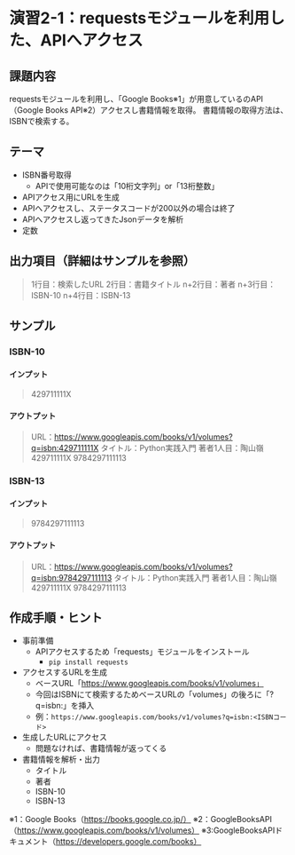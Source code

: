 # 演習2-1：requestsモジュールを利用した、APIへアクセス

## 課題内容
requestsモジュールを利用し、「Google Books※1」が用意しているのAPI（Google Books API※2）アクセスし書籍情報を取得。
書籍情報の取得方法は、ISBNで検索する。


## テーマ
- ISBN番号取得
  - APIで使用可能なのは「10桁文字列」or「13桁整数」
- APIアクセス用にURLを生成
- APIへアクセスし、ステータスコードが200以外の場合は終了
- APIへアクセスし返ってきたJsonデータを解析
- 定数


## 出力項目（詳細はサンプルを参照）
> 1行目：検索したURL
> 2行目：書籍タイトル
> n+2行目：著者
> n+3行目：ISBN-10
> n+4行目：ISBN-13


## サンプル
### ISBN-10
#### インプット
> 429711111X

#### アウトプット
> URL：https://www.googleapis.com/books/v1/volumes?q=isbn:429711111X
> タイトル：Python実践入門
> 著者1人目：陶山嶺
> 429711111X
> 9784297111113

### ISBN-13
#### インプット
> 9784297111113
#### アウトプット
> URL：https://www.googleapis.com/books/v1/volumes?q=isbn:9784297111113
> タイトル：Python実践入門
> 著者1人目：陶山嶺
> 429711111X
> 9784297111113


## 作成手順・ヒント
- 事前準備
  - APIアクセスするため「requests」モジュールをインストール
     - ```pip install requests```
- アクセスするURLを生成
  - ベースURL「https://www.googleapis.com/books/v1/volumes」
  - 今回はISBNにて検索するためベースURLの「volumes」の後ろに「?q=isbn:」を挿入
  - 例：```https://www.googleapis.com/books/v1/volumes?q=isbn:<ISBNコード>```
- 生成したURLにアクセス
  - 問題なければ、書籍情報が返ってくる
- 書籍情報を解析・出力
  - タイトル
  - 著者
  - ISBN-10
  - ISBN-13


※1：Google Books（https://books.google.co.jp/）
※2：GoogleBooksAPI（https://www.googleapis.com/books/v1/volumes）
※3:GoogleBooksAPIドキュメント（https://developers.google.com/books）

